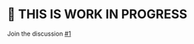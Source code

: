 # 🚧 THIS IS WORK IN PROGRESS

Join the discussion [#1](https://github.com/octokit/plugin-throttling.js)
